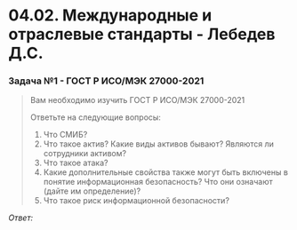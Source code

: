 # 04.02. Международные и отраслевые стандарты - Лебедев Д.С.
### Задача №1 - ГОСТ Р ИСО/МЭК 27000-2021

> Вам необходимо изучить ГОСТ Р ИСО/МЭК 27000-2021
>
> Ответьте на следующие вопросы:
>
> 1. Что СМИБ?
> 2. Что такое актив? Какие виды активов бывают? Являются ли сотрудники активом?
> 3. Что такое атака?
> 4. Какие дополнительные свойства также могут быть включены в понятие информационная безопасность? Что они означают (дайте им определение)?
> 5. Что такое риск информационной безопасности?

*Ответ:*   